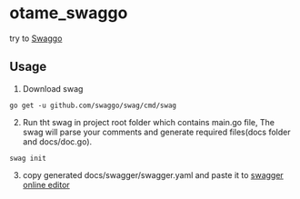 # otame_swaggo

try to [Swaggo](https://github.com/swaggo)

## Usage
1. Download swag
```
go get -u github.com/swaggo/swag/cmd/swag
```
2. Run tht swag in project root folder which contains main.go file, The swag will parse your comments and generate required files(docs folder and docs/doc.go).
```
swag init
```
3. copy generated docs/swagger/swagger.yaml and paste it to [swagger online editor](https://editor.swagger.io/#)
